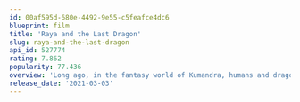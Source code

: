 ```yaml
---
id: 00af595d-680e-4492-9e55-c5feafce4dc6
blueprint: film
title: 'Raya and the Last Dragon'
slug: raya-and-the-last-dragon
api_id: 527774
rating: 7.862
popularity: 77.436
overview: 'Long ago, in the fantasy world of Kumandra, humans and dragons lived together in harmony. But when an evil force threatened the land, the dragons sacrificed themselves to save humanity. Now, 500 years later, that same evil has returned and it’s up to a lone warrior, Raya, to track down the legendary last dragon to restore the fractured land and its divided people.'
release_date: '2021-03-03'
---
```


